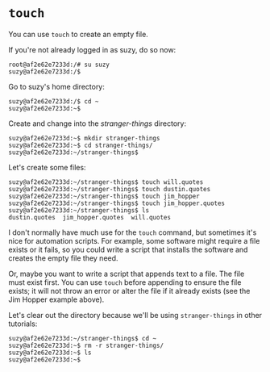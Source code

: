 `touch`
=======

You can use `touch` to create an empty file.

If you're not already logged in as suzy, do so now:

```
root@af2e62e7233d:/# su suzy
suzy@af2e62e7233d:/$ 
```

Go to suzy's home directory:

```
suzy@af2e62e7233d:/$ cd ~
suzy@af2e62e7233d:~$ 
```

Create and change into the _stranger-things_ directory:

```
suzy@af2e62e7233d:~$ mkdir stranger-things
suzy@af2e62e7233d:~$ cd stranger-things/
suzy@af2e62e7233d:~/stranger-things$ 
```

Let's create some files:

```
suzy@af2e62e7233d:~/stranger-things$ touch will.quotes
suzy@af2e62e7233d:~/stranger-things$ touch dustin.quotes
suzy@af2e62e7233d:~/stranger-things$ touch jim_hopper
suzy@af2e62e7233d:~/stranger-things$ touch jim_hopper.quotes
suzy@af2e62e7233d:~/stranger-things$ ls
dustin.quotes  jim_hopper.quotes  will.quotes
```

I don't normally have much use for the `touch` command, but sometimes it's nice for automation scripts. For example, some software might require a file exists or it fails, so you could write a script that installs the software and creates the empty file they need.

Or, maybe you want to write a script that appends text to a file. The file must exist first. You can use `touch` before appending to ensure the file exists; it will not throw an error or alter the file if it already exists (see the Jim Hopper example above).

Let's clear out the directory because we'll be using `stranger-things` in other tutorials:

```
suzy@af2e62e7233d:~/stranger-things$ cd ~
suzy@af2e62e7233d:~$ rm -r stranger-things/
suzy@af2e62e7233d:~$ ls
suzy@af2e62e7233d:~$ 
```
